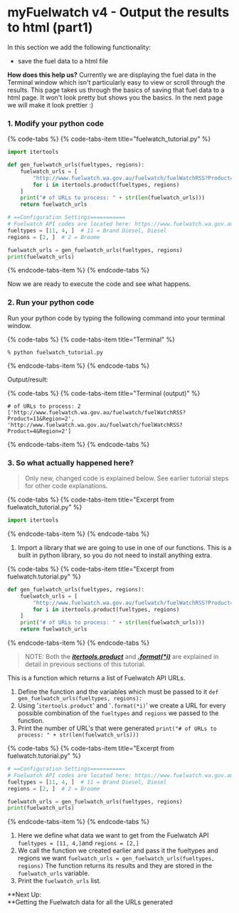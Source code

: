 # myFuelwatch v4 - Output the results to html \(part1\)

In this section we add the following functionality:

* save the fuel data to a html file

**How does this help us?** Currently we are displaying the fuel data in the Terminal window which isn't particularly easy to view or scroll through the results. This page takes us through the basics of saving that fuel data to a html page. It won't look pretty but shows you the basics. In the next page we will make it look prettier :\)

### **1. Modify your python code**

{% code-tabs %}
{% code-tabs-item title="fuelwatch\_tutorial.py" %}
```python
import itertools

def gen_fuelwatch_urls(fueltypes, regions):
    fuelwatch_urls = [
        "http://www.fuelwatch.wa.gov.au/fuelwatch/fuelWatchRSS?Product={}&Region={}".format(*i)
        for i in itertools.product(fueltypes, regions)
    ]
    print("# of URLs to process: " + str(len(fuelwatch_urls)))
    return fuelwatch_urls

# ==Configuration Settings===========
# Fuelwatch API codes are located here: https://www.fuelwatch.wa.gov.au/fuelwatch/pages/public/contentholder.jspx?key=fuelwatchRSS.html
fueltypes = [11, 4, ]  # 11 = Brand Diesel, Diesel
regions = [2, ]  # 2 = Broome

fuelwatch_urls = gen_fuelwatch_urls(fueltypes, regions)
print(fuelwatch_urls)
```
{% endcode-tabs-item %}
{% endcode-tabs %}

Now we are ready to execute the code and see what happens.

### **2. Run your python code**

 Run your python code by typing the following command into your terminal window.

{% code-tabs %}
{% code-tabs-item title="Terminal" %}
```text
% python fuelwatch_tutorial.py
```
{% endcode-tabs-item %}
{% endcode-tabs %}

Output/result:

{% code-tabs %}
{% code-tabs-item title="Terminal \(output\)" %}
```text
# of URLs to process: 2
['http://www.fuelwatch.wa.gov.au/fuelwatch/fuelWatchRSS?Product=11&Region=2', 'http://www.fuelwatch.wa.gov.au/fuelwatch/fuelWatchRSS?Product=4&Region=2']
```
{% endcode-tabs-item %}
{% endcode-tabs %}

### 3. **So what actually happened here?**

> Only new, changed code is explained below. See earlier tutorial steps for other code explanations.

{% code-tabs %}
{% code-tabs-item title="Excerpt from fuelwatch\_tutorial.py" %}
```python
import itertools
```
{% endcode-tabs-item %}
{% endcode-tabs %}

1. Import a library that we are going to use in one of our functions. This is a built in python library, so you do not need to install anything extra.

{% code-tabs %}
{% code-tabs-item title="Excerpt from fuelwatch.tutorial.py" %}
```python
def gen_fuelwatch_urls(fueltypes, regions):
    fuelwatch_urls = [
        "http://www.fuelwatch.wa.gov.au/fuelwatch/fuelWatchRSS?Product={}&Region={}".format(*i)
        for i in itertools.product(fueltypes, regions)
    ]
    print("# of URLs to process: " + str(len(fuelwatch_urls)))
    return fuelwatch_urls
```
{% endcode-tabs-item %}
{% endcode-tabs %}

> NOTE: Both the [_**itertools.product**_](python-itertools.product.md) and [_**.format\(\*i\)**_](using-.format.md) are explained in detail in previous sections of this tutorial.

This is a function which returns a list of Fuelwatch API URLs. 

1. Define the function and the variables which must be passed to it `def gen_fuelwatch_urls(fueltypes, regions):`
2. Using '`itertools.product`' and '`.format(*i)`' we create a URL for every possible combination of the `fueltypes` and `regions` we passed to the function.
3. Print the number of URL's that were generated `print("# of URLs to process: " + str(len(fuelwatch_urls)))`

{% code-tabs %}
{% code-tabs-item title="Excerpt from fuelwatch.tutorial.py" %}
```python
# ==Configuration Settings===========
# Fuelwatch API codes are located here: https://www.fuelwatch.wa.gov.au/fuelwatch/pages/public/contentholder.jspx?key=fuelwatchRSS.html
fueltypes = [11, 4, ]  # 11 = Brand Diesel, Diesel
regions = [2, ]  # 2 = Broome

fuelwatch_urls = gen_fuelwatch_urls(fueltypes, regions)
print(fuelwatch_urls)
```
{% endcode-tabs-item %}
{% endcode-tabs %}

1. Here we define what data we want to get from the Fuelwatch API `fueltypes = [11, 4,]`and `regions = [2,]` 
2. We call the function we created earlier and pass it the fueltypes and regions we want `fuelwatch_urls = gen_fuelwatch_urls(fueltypes, regions)` The function returns its results and they are stored in the `fuelwatch_urls` variable.
3. Print the `fuelwatch_urls` list.

**Next Up:   
**Getting the Fuelwatch data for all the URLs generated


